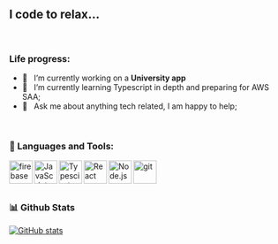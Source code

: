 ## I code to relax...

<br/>

  
### Life progress:

- 🔭 &nbsp; I’m currently working on a **University app**
- 🌱 &nbsp; I’m currently learning Typescript in depth and preparing for AWS SAA; 
- 💬 &nbsp; Ask me about anything tech related, I am happy to help;

<br/>

### 🔨 Languages and Tools:
<a href="https://firebase.google.com/" target="_blank"> <img align="left" src="https://raw.githubusercontent.com/rahul-jha98/github_readme_icons/main/language_and_tools/square/firebase/firebase.svg" alt="firebase" height ="42px"/> </a>
<a href="https://developer.mozilla.org/en-US/docs/Web/JavaScript" target="_blank"> <img align="left" alt="JavaScript" height ="42px"  src="https://raw.githubusercontent.com/rahul-jha98/github_readme_icons/main/language_and_tools/square/javascript/javascript.svg"> </a>
<a href="https://www.typescriptlang.org/" target="_blank"><img align="left" alt="Typescirpt" height ="42px" src="https://raw.githubusercontent.com/rahul-jha98/github_readme_icons/main/language_and_tools/square/typescript/typescript.svg"></a>
<a href="https://reactjs.org/" target="_blank"> <img align="left" alt="React" height ="42px" src="https://raw.githubusercontent.com/rahul-jha98/github_readme_icons/main/language_and_tools/square/react/react.svg"></a>
<a href="https://nodejs.org" target="_blank"><img align="left" alt="Node.js" height ="42px" src="https://raw.githubusercontent.com/rahul-jha98/github_readme_icons/main/language_and_tools/square/node/node.svg"></a>
<a href="https://git-scm.com/" target="_blank"> <img src="https://raw.githubusercontent.com/rahul-jha98/github_readme_icons/main/language_and_tools/square/git-scm/git-scm.svg" align="left" alt="git" height='42px'/> </a>

<br/>
<br/>
<br/>



### 📊 Github Stats
<a href='https://github.com/monir-shembesh/github-stats-transparent'>
  
![GitHub stats](https://github-readme-stats.vercel.app/api?username=monir-shembesh&show_icons=true&theme=radical&count_private=true)
<!--   <a href="https://github.com/anuraghazra/github-readme-stats"><img alt="monir's Top Languages" src="https://github-readme-stats.vercel.app/api/top-langs/?username=monir-shembesh&langs_count=8&layout=compact&theme=react&hide_border=true&bg_color=1F222E&title_color=F85D7F&icon_color=F8D866" height="192px"/></a>
  <br/>
 -->
</a>

<br>
